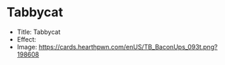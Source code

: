 # Tabbycat
- Title:  Tabbycat
- Effect:  
- Image:  https://cards.hearthpwn.com/enUS/TB_BaconUps_093t.png?198608
